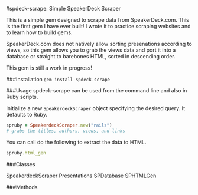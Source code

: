 #spdeck-scrape: Simple SpeakerDeck Scraper

This is a simple gem designed to scrape data from SpeakerDeck.com. This is the first gem I have ever built! I wrote it to practice scraping websites and to learn how to build gems. 

SpeakerDeck.com does not natively allow sorting presenations according to views, so this gem allows you to grab the views data and port it into a database or straight to barebones HTML, sorted in descending order.

This gem is still a work in progress!

###Installation
`gem install spdeck-scrape`


###Usage
spdeck-scrape can be used from the command line and also in Ruby scripts. 

Initialize a new `SpeakerdeckScraper` object specifying the desired query. It defaults to Ruby. 

```ruby
spruby = SpeakerdeckScraper.new("rails")
# grabs the titles, authors, views, and links
```

You can call do the following to extract the data to HTML.
```ruby
spruby.html_gen
```


###Classes

SpeakerdeckScraper
Presentations
SPDatabase
SPHTMLGen

###Methods

